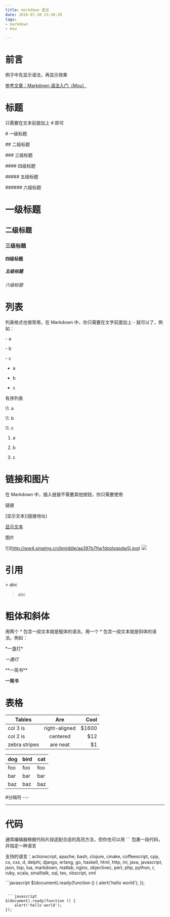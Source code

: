 ```yaml
---
title: markdown 语法
date: 2016-07-30 23:30:20
tags:
- markdown
- mou

---
```



# 前言
例子中先显示语法，再显示效果  

[参考文章：Markdown 语法入门（Mou）](http://www.jianshu.com/p/0130ad32a08d)

<!-- more -->

# 标题
只需要在文本前面加上 # 即可

\# 一级标题

\## 二级标题

\### 三级标题

\#### 四级标题

\##### 五级标题

\###### 六级标题

# 一级标题

## 二级标题

### 三级标题

#### 四级标题

##### 五级标题

###### 六级标题



# 列表
列表格式也很常用，在 Markdown 中，你只需要在文字前面加上 - 就可以了，例如：

\- a

\- b

\- c

- a

- b

- c

有序列表

\1. a

\1. b

\1. c

1. a

1. b

1. c

# 链接和图片
在 Markdown 中，插入链接不需要其他按钮，你只需要使用

链接

\[显示文本](链接地址) 

[显示文本](链接地址) 

图片

\![\](http://ww4.sinaimg.cn/bmiddle/aa397b7fjw1dzplsgpdw5j.jpg)
![](http://ww4.sinaimg.cn/bmiddle/aa397b7fjw1dzplsgpdw5j.jpg)

# 引用
\> abc
> abc

# 粗体和斜体
用两个 * 包含一段文本就是粗体的语法，用一个 * 包含一段文本就是斜体的语法。例如：

\*一盏灯\*

 *一盏灯*
 
\*\*一简书\**

 **一简书**
 
# 表格
 | Tables        | Are           | Cool  |
| ------------- |:-------------:| -----:|
| col 3 is      | right-aligned | $1600 |
| col 2 is      | centered      |   $12 |
| zebra stripes | are neat      |    $1 |
 
 dog | bird | cat
----|------|----
foo | foo  | foo
bar | bar  | bar
baz | baz  | baz
 
 
 #分隔符
 \-\-\-
 
 ---
 
# 代码

通常编辑器根据代码片段适配合适的高亮方法，但你也可以用 \``` 包裹一段代码，并指定一种语言

支持的语言：actionscript, apache, bash, clojure, cmake, coffeescript, cpp, cs, css, d, delphi, django, erlang, go, haskell, html, http, ini, java, javascript, json, lisp, lua, markdown, matlab, nginx, objectivec, perl, php, python, r, ruby, scala, smalltalk, sql, tex, vbscript, xml

 \```javascript
$(document).ready(function () {
    alert('hello world');
});
```

 ```javascript
$(document).ready(function () {
    alert('hello world');
});
```
 
 
 
 
 
 
 
 
 
 
 
 
 
 
 
 
 
 
 
 
 
 
 
 
 
 
 
 







